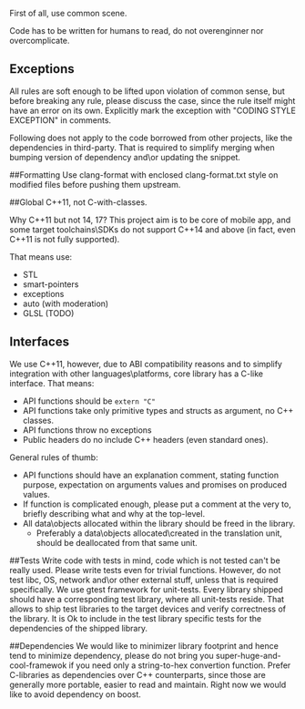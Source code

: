 First of all, use common scene.

Code has to be written for humans to read, do not overenginner nor overcomplicate.

## Exceptions
All rules are soft enough to be lifted upon violation of common sense, but before breaking any rule, please discuss the case, since the rule itself might have an error on its own. Explicitly mark the exception with "CODING STYLE EXCEPTION" in comments.

Following does not apply to the code borrowed from other projects, like the dependencies in third-party.
That is required to simplify merging when bumping version of dependency and\or updating the snippet.



##Formatting
Use clang-format with enclosed clang-format.txt style on modified files before pushing them upstream.

##Global
C++11, not C-with-classes.

Why C++11 but not 14, 17? This project aim is to be core of mobile app, and some target toolchains\SDKs do not support C++14 and above (in fact, even C++11 is not fully supported).

That means use:

- STL
- smart-pointers
- exceptions
- auto (with moderation)
- GLSL (TODO)

## Interfaces
We use C++11, however, due to ABI compatibility reasons and to simplify integration with other languages\platforms, core library has a C-like interface.
That means:

- API functions should be ```extern "C"```
- API functions take only primitive types and structs as argument, no C++ classes.
- API functions throw no exceptions
- Public headers do no include C++ headers (even standard ones).

General rules of thumb: 

- API functions should have an explanation comment, stating function purpose, expectation on arguments values and promises on produced values.
- If function is complicated enough, please put a comment at the very to, briefly describing what and why at the top-level.
- All data\objects allocated within the library should be freed in the library.
	- Preferably a data\objects allocated\created in the translation unit, should be deallocated from that same unit.


##Tests
Write code with tests in mind, code which is not tested can't be really used. Please write tests even for trivial functions. However, do not test libc, OS, network and\or other external stuff, unless that is required specifically.
We use gtest framework for unit-tests.
Every library shipped should have a corresponding test library, where all unit-tests reside. That allows to ship  test libraries to the target devices and verify correctness of the library. It is Ok to include in the test library specific tests for the dependencies of the shipped library.

##Dependencies
We would like to minimizer library footprint and hence tend to minimize dependency, please do not bring you super-huge-and-cool-framewok if you need only a string-to-hex convertion function.
Prefer C-libraries as dependencies over C++ counterparts, since those are generally more portable, easier to read and maintain.
Right now we would like to avoid dependency on boost.